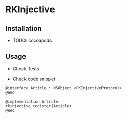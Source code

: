 # RKInjective


## Installation

* TODO: cocoapods

## Usage
* Check Tests

* Check code snippet

``` objc
@interface Article : NSObject <RKInjectiveProtocol>
@end

@implementation Article
rkinjective_register(Article)
@end
```
